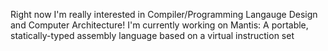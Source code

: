 Right now I'm really interested in Compiler/Programming Langauge Design and Computer Architecture! I'm currently working on Mantis: A portable, statically-typed assembly language based on a virtual instruction set
